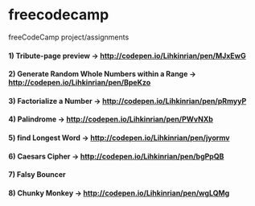 # freecodecamp
freeCodeCamp project/assignments

#### 1) Tribute-page preview -> http://codepen.io/Lihkinrian/pen/MJxEwG 
#### 2) Generate Random Whole Numbers within a Range -> http://codepen.io/Lihkinrian/pen/BpeKzo
#### 3) Factorialize a Number -> http://codepen.io/Lihkinrian/pen/pRmyyP
#### 4) Palindrome -> http://codepen.io/Lihkinrian/pen/PWvNXb
#### 5) find Longest Word -> http://codepen.io/Lihkinrian/pen/jyormv
#### 6) Caesars Cipher -> http://codepen.io/Lihkinrian/pen/bgPpQB
#### 7) Falsy Bouncer
#### 8) Chunky Monkey -> http://codepen.io/Lihkinrian/pen/wgLQMg

